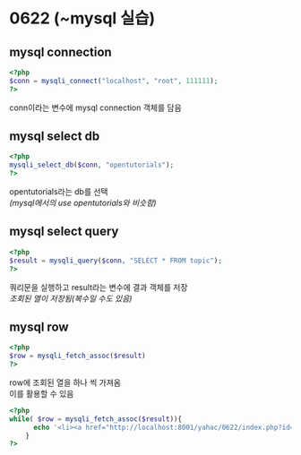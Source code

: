 # 0622 (~mysql 실습)

## mysql connection

```php
<?php
$conn = mysqli_connect("localhost", "root", 111111);
?>
```
conn이라는 변수에 mysql connection 객체를 담음


## mysql select db

```php
<?php
mysqli_select_db($conn, "opentutorials");
?>
```

opentutorials라는 db를 선택  
_(mysql에서의 use opentutorials와 비슷함)_  

## mysql select query
```php
<?php
$result = mysqli_query($conn, "SELECT * FROM topic");
?>
```
쿼리문을 실행하고 result라는 변수에 결과 객체를 저장  
_조회된 열이 저장됨(복수일 수도 있음)_  

## mysql row
```php
<?php
$row = mysqli_fetch_assoc($result)
?>
```
row에 조회된 열을 하나 씩 가져옴  
이를 활용할 수 있음  

```php
<?php
while( $row = mysqli_fetch_assoc($result)){
      echo '<li><a href="http://localhost:8001/yahac/0622/index.php?id='.$row['id'].'">'.$row['title'].'</a></li>'."\n";
    }
?>
```

